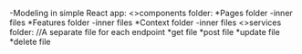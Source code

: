-Modeling in simple React app:
 <>components folder:
   *Pages folder
     -inner files
   *Features folder
     -inner files
   *Context folder
     -inner files
 <>services folder:
  //A separate file for each endpoint
    *get file
    *post file
    *update file
    *delete file



